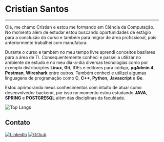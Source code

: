 # Cristian Santos
---

Olá, me chamo Cristian e estou me formando em Ciência da Computação. No momento além de estudar estou buscando oportunidades de estágio para a conclusão do curso e também para migrar de área profissional, pois anteriormente trabalhei com manufatura.

Durante o curso e também no meu tempo livre aprendi conceitos basilares para a área de TI. Consequentemente conheci e passei a utilizar no ambiente de estudo e no meu dia-a-dia diversas tecnologias como por exemplo distribuições **Linux**, **Git**, IDEs e editores para código, **pgAdmin 4**, **Postman**, **Wireshark** entre outros. Também conheci e utilizei algumas linguagens de programação como **C**, **C++**, **Python**, **Javascript** e **Go**.

Estou aprimorando meus conhecimentos com intuito de atuar como desenvolvedor backend, por isso no momento estou estudando **JAVA**, **SPRING** e **POSTGRESQL** além das disciplinas da faculdade.

![Top Langs](https://github-readme-stats-git-masterrstaa-rickstaa.vercel.app/api/top-langs/?username=cristian-95&layout=compact&bg_color=000&border_color=30A3DC&title_color=E94D5F&text_color=FFF)

## Contato

[![LinkedIn](https://img.shields.io/badge/LinkedIn-000?style=for-the-badge&logo=linkedin&logoColor=0E76A8)](https://www.linkedin.com/in/cristian-santos-de-castro/) 
[![Github](https://img.shields.io/badge/GitHub-000?style=for-the-badge&logo=github)](https://github.com/cristian-95)